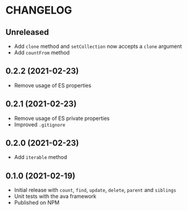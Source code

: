 # CHANGELOG

## Unreleased

- Add `clone` method and `setCollection` now accepts a `clone` argument
- Add `countFrom` method

## 0.2.2 (2021-02-23)

- Remove usage of ES properties

## 0.2.1 (2021-02-23)

- Remove usage of ES private properties
- Improved `.gitignore`

## 0.2.0 (2021-02-23)

- Add `iterable` method

## 0.1.0 (2021-02-19)

- Initial release with `count`, `find`, `update`, `delete`, `parent` and `siblings`
- Unit tests with the ava framework
- Published on NPM
